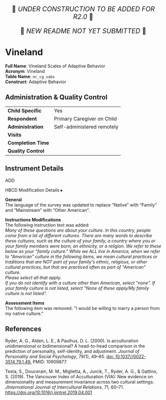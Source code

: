 <p style="text-align: center; font-size: 1.5em;">🚧 <i>UNDER CONSTRUCTION TO BE ADDED FOR R2.0</i> 🚧 </p>
<p style="text-align: center; font-size: 1.5em;">🚧 <i>NEW README NOT YET SUBMITTED</i> 🚧 </p>


# Vineland

**Full Name**: Vineland Scales of Adaptive Behavior                   
**Acronym**: Vineland                         
**Table Name**: `nc_cg_vabs`       
**Construct**: Adaptive Behavior

## Administration & Quality Control

<table class="table-no-vertical-lines" style="width: 100%; border-collapse: collapse; table-layout: fixed;">
<tbody>
<tr><td><b>Child Specific</b></td>
<td>Yes</td></tr>
<tr><td><b>Respondent</b></td>
<td>Primary Caregiver on Child</td></tr>
<tr><td><b>Administration</b></td>
<td style="word-wrap: break-word; white-space: normal;">Self-administered remotely</td></tr>
<tr><td><b>Visits</b></td>
<td></td></tr>
<tr><td><b>Completion Time</b></td>
<td></td></tr>
<tr><td><b>Quality Control</b></td>
<td style="word-wrap: break-word; white-space: normal;"></td></tr>
</tbody>
</table>

## Instrument Details

ADD


<div id="hbcd-mod" class="table-banner" onclick="toggleCollapse(this)">
  <span class="emoji"><i class="fa fa-gear"></i></span>
  <span class="text-with-link">
  <span class="text">HBCD Modification Details</span>
  <a class="anchor-link" href="#hbcd-mod" title="Copy link">
  <i class="fa-solid fa-link"></i>
  </a>
  </span>
  <span class="arrow">▸</span>
</div>
<div class="collapsible-content">
<p><b>General</b><br>
The language of the survey was updated to replace "Native” with “Family” and “Mainstream” with “Other American”.</p>
<p><b>Instructions Modifications</b><br>
The following instruction text was added:<br>
<i>Many of these questions are about your culture. In this country, people come from a lot of
different cultures. There are many words to describe these cultures, such as the culture of
your family, a country where you or your family members were born, an ethnicity, or a
religion. We refer to these below as your "family culture." While we ALL live in America, when
we refer to "American" culture in the following items, we mean cultural practices or traditions
that are NOT part of your family's ethnic, religious, or other cultural practices, but that are
practiced often as part of "American" culture.<br>
Please select all that apply.<br>
If you do not identify with a culture other than American, select "none". If your family culture
is not listed, select "None of these apply/My family culture is not listed".</i></p> 
<p><b>Assessment Items</b><br>
The following item was removed: "I would be willing to marry a person from my native culture."</p>
</div>


## References
<div class="references">
    <p>Ryder, A. G., Alden, L. E., & Paulhus, D. L. (2000). Is acculturation unidimensional or bidimensional? A head-to-head comparison in the prediction of personality, self-identity, and adjustment. <i>Journal of Personality and Social Psychology</i>, 79(1), 49–65. <a href="https://doi.org/10.1037//0022-3514.79.1.49">doi: 10.1037//0022-3514.79.1.49.</a> PMID: 10909877.</p>
    <p>Testa, S., Doucerain, M. M., Miglietta, A., Jurcik, T., Ryder, A. G., & Gattino, S. (2019). The Vancouver Index of Acculturation (VIA): New evidence on dimensionality and measurement invariance across two cultural settings. <i>JInternational Journal of Intercultural Relations</i>, 71, 60–71. <a href="https://doi.org/10.1016/j.ijintrel.2019.04.001">https://doi.org/10.1016/j.ijintrel.2019.04.001</a></p>
</div>
<br>



 


